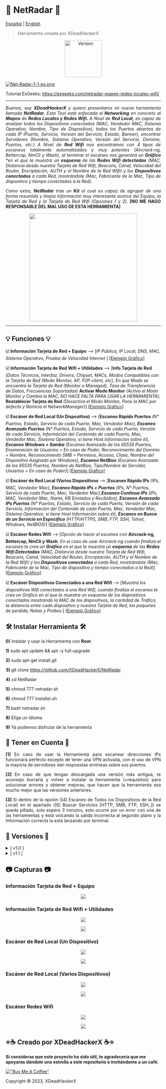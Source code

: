 # 🔭 NetRadar 🔭

[Español](https://github.com/XDeadHackerX/NetRadar/blob/main/README.md) | [English](https://github.com/XDeadHackerX/NetRadar/blob/main/README-English.md)

> Herramienta creada por XDeadHackerX

<p align="center"><img width="120px" alt="Version" src="https://img.shields.io/badge/version-1.1-white.svg?style=for-the-badge"/></p>

[![Net-Radar-1-1-es.png](https://i.postimg.cc/RZZR6LFR/Net-Radar-1-1-es.png)](https://postimg.cc/D8RsRs1J)

Tutorial EsGeeks: https://esgeeks.com/netradar-mapeo-redes-locales-wifi/

---

<p align="justify"><i>Buenas, soy <strong>XDeadHackerX</strong> y quiero presentaros mi nueva herramienta llamada <strong>NetRadar.</strong> Esta Tool está enfocada al <strong>Networking</strong> en concreto al <strong>Mapeo</strong> de <strong>Redes Locales y Redes Wifi.</strong> A Nivel de <strong>Red Local,</strong> es capaz de analizar todos los Dispositivos conectados (MAC, Vendedor MAC, Sistema Operativo, Nombre, Tipo de Dispositivo), todos los Puertos abiertos de cada IP (Puerto, Servicio, Versión del Servicio, Estado, Banner), encontrar Servidores (Nombre, Sistema Operativo, Versión del Servicio, Dominio, Puertos, etc.) A Nivel de <strong>Red Wifi</strong> nos encontramos con 4 tipos de escaneos totalmente automatizados y muy potentes (Aircrack-ng, Bettercap, NmCli y Wash), al terminar el escaneo nos generará un <strong>Gráfico</strong> *en el que te muestra un <strong>esquema</strong> de las <strong>Redes Wifi detectadas</strong> (MAC, Distancia desde nuestra Tarjeta de Red Wifi, Beacons, Canal, Velocidad del Router, Encriptación, AUTH y el Nombre de la Red Wifi) y los <strong>Dispositivos conectados</strong> a cada Red, mostrándote (Mac, Fabricante de la Mac, Tipo de dispositivo y tiempo conectados a la Red).</i></p>

<p align="justify"><i>Como extra, <strong>NetRadar</strong> trae un <strong>Kit</strong> el cual es capaz de agrupar de una forma resumida y limpia información muy interesante acerca del Equipo, la Tarjeta de Red y la Tarjeta de Red Wifi [Opciones 1 y 2].</i> <strong>[NO ME HAGO RESPONSABLE DEL MAL USO DE ESTA HERRAMIENTA]</strong></p>

<p align="center"><img src=https://i.postimg.cc/D0Vbpjfg/wifi1.gif width="350px"/></p>

---

## 💡 Funciones 💡

:ballot_box_with_check: **Información Tarjeta de Red + Equipo** --> [*IP Pública, IP Local, DNS, MAC, Sistema Operativo, Prueba de Velocidad Internet* ] [[Ejemplo Gráfico]](#punto1)

:ballot_box_with_check: **Información Tarjeta de Red Wifi + Utilidades** --> [**Info Tarjeta de Red** *(Datos Técnicos, Interfaz, Drivers, Chipset, MACs, Modos Compatibles con la Tarjeta de Red (Modo Monitor, AP, P2P-client, etc), En que Modo se encuentra la Tarjeta de Red (Monitor o Managed), Tasa de Transferencia de Datos, Frecuencias Soportadas*) **Activar Modo Monitor** *(Activa el Modo Monitor y Cambia la MAC, NO HACE FALTA PARA USAR LA HERRAMIENTA),* **Restablecer Tarjeta de Red** *(Desactiva el Modo Monitor, Pone la MAC por defecto y Reinicia el NetworkManager)*] [[Ejemplo Gráfico]](#punto2)

:ballot_box_with_check: **Escáner de Red Local (Un Dispositivo)** --> [**Escaneo Rápido Puertos** *(N° Puertos, Estado, Servicio de cada Puerto, Mac, Vendedor Mac), **Escaneo Avanzado Puertos** (N° Puertos, Estado, Servicio de cada Puerto, Versión de cada Servicio, Información del Contenido de cada Puerto, Mac, Vendedor Mac, Sistema Operativo, si tiene Host Información sobre él), **Escaneo Windows + Samba** (Escaneo Avanzado de los 65535 Puertos, Enumeración de Usuarios = En caso de Poder, Reconocimiento del Dominio = Nombre, Reconocimiento SMB = Permisos, Acceso, Clase, Nombre del Dispositivo Asignado por Windows), **Escaneo NetBios** (Escaneo Avanzado de los 65535 Puertos, Nombre de NetBios, Tipo/Nombre de Servidor, Usuarios = En caso de Poder)*] [[Ejemplo Gráfico]](#punto3)

:ballot_box_with_check: **Escáner de Red Local (Varios Dispositivos** --> [**Escaneo Rápido IPs** *(IPs, MAC, Vendedor Mac), **Escaneo Rápido IPs + Puertos** (IPs, N° Puertos, Servicio de cada Puerto, Mac, Vendedor Mac),**Escaneo Continuo IPs** (IPs, MAC, Vendedor Mac, Name, KB Enviados y Recibidos), **Escaneo Avanzado IPs Puertos** (N° Puertos, Estado, Servicio de cada Puerto, Versión de cada Servicio, Información del Contenido de cada Puerto, Mac, Vendedor Mac, Sistema Operativo, si tiene Host Información sobre él), **Escaneo en Busca de un Servicio en Específico** (HTTP/HTTPS, SMB, FTP, SSH, Telnet, Windows, NetBIOS)*] [[Ejemplo Gráfico]](#punto4)

:ballot_box_with_check: **Escáner Redes Wifi** --> [*Opción de hacer el escaneo con* **Aircrack-ng, Bettercap, NmCli y Wash**. *En el caso de usar Aircrack-ng cuando finaliza el escaneo te crea un **Gráfico** en el que te muestra un **esquema** de las **Redes Wifi Detectadas** (MAC, Distancia desde nuestra Tarjeta de Red Wifi, Beacons, Canal, Velocidad del Router, Encriptación, AUTH y el Nombre de la Red Wifi) y los **Dispositivos conectados** a cada Red, mostrándote (Mac, Fabricante de la Mac, Tipo de dispositivo y tiempo conectados a la Red)*] [[Ejemplo Gráfico]](#punto5)

:ballot_box_with_check: **Escáner Dispositivos Conectados a una Red Wifi** --> [*Muestra los dispositivos Wifi conectados a una Red Wifi, cuando finaliza el escaneo te crea un Gráfico en el que te muestra un esquema de los dispositivos conectados mostrando la MAC de los dispositivos, la cantidad de Tráfico, la distancia entre cada dispositivo y nuestra Tarjeta de Red, los paquetes de perdida, Notas y Probes.*] [[Ejemplo Gráfico]](#punto5)

## 🛠 Instalar Herramienta 🛠

**0)** Instalar y usar la Herramienta con **Root**

**1)** sudo apt update && apt -y full-upgrade

**2)** sudo apt-get install git

**3)** git clone https://github.com/XDeadHackerX/NetRadar

**4)** cd NetRadar

**5)** chmod 777 netradar.sh

**6)** chmod 777 installer.sh

**7)** bash netradar.sh

**8)** Elige un idioma

**9)** Ya podemos disfrutar de la herramienta

## 🎲 Tener en Cuenta 🎲

<p align="justify"><strong>[1]</strong> En caso de usar la Herramienta para escanear direcciones IPs funcionará perfecto excepto de tener una VPN activada, con el uso de VPN la mayoría de servidores dan respuestas erróneas sobre sus puertos.</p>

<p align="justify"><strong>[2]</strong> En caso de que tengas descargada una versión más antigua, te aconsejo borrarla y volver a instalar la herramienta (+requisitos) para solucionar errores y obtener mejoras, que hacen que la herramienta sea mucho mejor que las versiones anteriores.</p>

<p align="justify"><strong>[3]</strong> Si dentro de la opción ([4] Escaneo de Todos los Dispositivos de la Red Local) en el apartado ([6] Buscar Servicios [HTTP, SMB, FTP, SSH,.]) se queda pillado, solo espere 3 minutos, esto ocurre por un error con una de las herramientas y está volcando la salida incorrecta al segundo plano y la Información correcta la está lanzando por terminal.</p>

## 🔎 Versiones 🔎

<details>
  <summary>[ v1.0 ]</summary>
  <p align="justify">[#] Versión Original.</p>
</details>
<details>
  <summary>[ v1.1 ]</summary>
  <p align="justify">[#] Sé a Agregado una nueva funcionalidad en todos los tipos de escaneos (a excepción de los continuos), ahora guardan el escaneo en la carpeta "requisitos/resultados". También se ha optimizado los escaneos con Nmap debido a la carga que suponía en un mismo comando, se ha repartido en varios procesos para evitar eso mismo. Se han eliminado código erróneo.</p>
</details>

## 📷 Capturas 📷

### Información Tarjeta de Red + Equipo <a name="punto1"></a>
<p align="center"><img src=https://i.postimg.cc/XYGCX8nM/Net-Radar-1-0-es-Ejem-1.png width="auto"/></p>

### Información Tarjeta de Red Wifi + Utilidades <a name="punto2"></a>
<p align="center"><img src=https://i.postimg.cc/5ts7VzWk/Net-Radar-1-0-es-Ejem-2-1.png width="auto"/></p>
<p align="center"><img src=https://i.postimg.cc/ZqBQjPRm/Net-Radar-1-0-es-Ejem-2-2.png width="auto"/></p>

### Escáner de Red Local (Un Dispositivo) <a name="punto3"></a>
<p align="center"><img src=https://i.postimg.cc/fRLTKb9s/Net-Radar-1-0-es-Ejem-3-1.png width="auto"/></p>
<p align="center"><img src=https://i.postimg.cc/wxyrhYvr/Net-Radar-1-0-es-Ejem-3-2.png width="auto"/></p>

### Escáner de Red Local (Varios Dispositivos) <a name="punto4"></a>
<p align="center"><img src=https://i.postimg.cc/L59nF3nY/Net-Radar-1-0-es-Ejem-4-1.png width="auto"/></p>
<p align="center"><img src=https://i.postimg.cc/VkKyKBcZ/Net-Radar-1-0-es-Ejem-4-2.png width="auto"/></p>

### Escáner Redes Wifi <a name="punto5"></a>
<p align="center"><img src=https://i.postimg.cc/sDVGSsfP/Net-Radar-1-0-es-Ejem-5-1.png width="auto"/></p>
<p align="center"><img src=https://i.postimg.cc/65fWrvbT/Net-Radar-1-0-es-Ejem-5-2.png width="auto"/></p>

## ⭐☕ Creado por XDeadHackerX ☕⭐

**Si consideras que este proyecto ha sido útil, te agradecería que me apoyaras dándole una estrella a este repositorio o invitándome a un café.**

[!["Buy Me A Coffee"](https://www.buymeacoffee.com/assets/img/custom_images/orange_img.png)](https://www.buymeacoffee.com/XDeadHackerX)

Copyright © 2023, XDeadHackerX
